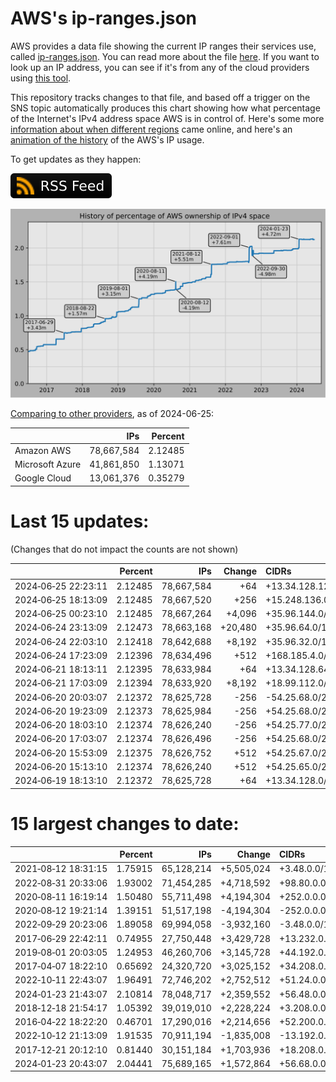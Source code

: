 # AWS's ip-ranges.json

AWS provides a data file showing the current IP ranges their
services use, called [ip-ranges.json](https://ip-ranges.amazonaws.com/ip-ranges.json).
You can read more about the file [here](https://docs.aws.amazon.com/general/latest/gr/aws-ip-ranges.html).
If you want to look up an IP address, you can see if it's from any of the cloud providers using [this tool](https://cloud-ips.s3-us-west-2.amazonaws.com/index.html).

This repository tracks changes to that file, and based off a trigger on the SNS 
topic automatically produces this chart showing how what percentage of the 
Internet's IPv4 address space AWS is in control of.  Here's some 
more [information about when different regions](announces.md) came 
online, and here's an [animation of the history](https://youtu.be/Su25yl7eol8) 
of the AWS's IP usage.

To get updates as they happen:

[![RSS Icon](images/rss_badge.svg)](https://raw.githubusercontent.com/seligman/aws-ip-ranges/master/rss.xml)

![History of AWS](history_count.svg)

[Comparing to other providers](https://github.com/seligman/cloud_sizes), as of 2024-06-25:

| | IPs | Percent |
| --- | ---: | ---: |
| Amazon AWS | 78,667,584 | 2.12485 |
| Microsoft Azure | 41,861,850 | 1.13071 |
| Google Cloud | 13,061,376 | 0.35279 |


# Last 15 updates:

(Changes that do not impact the counts are not shown)

| | Percent | IPs | Change | CIDRs |
| :--- | ---: | ---: | ---: | :--- |
| 2024&#8209;06&#8209;25&nbsp;22:23:11 | 2.12485 | 78,667,584 | +64 | +13.34.128.128/26 |
| 2024&#8209;06&#8209;25&nbsp;18:13:09 | 2.12485 | 78,667,520 | +256 | +15.248.136.0/24 |
| 2024&#8209;06&#8209;25&nbsp;00:23:10 | 2.12485 | 78,667,264 | +4,096 | +35.96.144.0/20 |
| 2024&#8209;06&#8209;24&nbsp;23:13:09 | 2.12473 | 78,663,168 | +20,480 | +35.96.64.0/18,&nbsp;+35.96.128.0/20 |
| 2024&#8209;06&#8209;24&nbsp;22:03:10 | 2.12418 | 78,642,688 | +8,192 | +35.96.32.0/19 |
| 2024&#8209;06&#8209;24&nbsp;17:23:09 | 2.12396 | 78,634,496 | +512 | +168.185.4.0/23 |
| 2024&#8209;06&#8209;21&nbsp;18:13:11 | 2.12395 | 78,633,984 | +64 | +13.34.128.64/26 |
| 2024&#8209;06&#8209;21&nbsp;17:03:09 | 2.12394 | 78,633,920 | +8,192 | +18.99.112.0/20,&nbsp;+18.99.240.0/20 |
| 2024&#8209;06&#8209;20&nbsp;20:03:07 | 2.12372 | 78,625,728 | -256 | -54.25.68.0/24 |
| 2024&#8209;06&#8209;20&nbsp;19:23:09 | 2.12373 | 78,625,984 | -256 | +54.25.68.0/24,&nbsp;-54.25.77.0/24,&nbsp;-54.25.78.0/24 |
| 2024&#8209;06&#8209;20&nbsp;18:03:10 | 2.12374 | 78,626,240 | -256 | +54.25.77.0/24,&nbsp;+54.25.78.0/24,&nbsp;-54.25.67.0/24,&nbsp;... |
| 2024&#8209;06&#8209;20&nbsp;17:03:07 | 2.12374 | 78,626,496 | -256 | +54.25.68.0/24,&nbsp;+54.25.71.0/24,&nbsp;-54.25.69.0/24,&nbsp;... |
| 2024&#8209;06&#8209;20&nbsp;15:53:09 | 2.12375 | 78,626,752 | +512 | +54.25.67.0/24,&nbsp;+54.25.69.0/24,&nbsp;+54.25.70.0/24,&nbsp;... |
| 2024&#8209;06&#8209;20&nbsp;15:13:10 | 2.12374 | 78,626,240 | +512 | +54.25.65.0/24,&nbsp;+54.25.66.0/24 |
| 2024&#8209;06&#8209;19&nbsp;18:13:10 | 2.12372 | 78,625,728 | +64 | +13.34.128.0/26 |


# 15 largest changes to date:

| | Percent | IPs | Change | CIDRs |
| :--- | ---: | ---: | ---: | :--- |
| 2021&#8209;08&#8209;12&nbsp;18:31:15 | 1.75915 | 65,128,214 | +5,505,024 | +3.48.0.0/12,&nbsp;+35.96.0.0/12,&nbsp;+3.152.0.0/13,&nbsp;... |
| 2022&#8209;08&#8209;31&nbsp;20:33:06 | 1.93002 | 71,454,285 | +4,718,592 | +98.80.0.0/12,&nbsp;+184.32.0.0/12,&nbsp;+13.184.0.0/13,&nbsp;... |
| 2020&#8209;08&#8209;11&nbsp;16:19:14 | 1.50480 | 55,711,498 | +4,194,304 | +252.0.0.0/10 |
| 2020&#8209;08&#8209;12&nbsp;19:21:14 | 1.39151 | 51,517,198 | -4,194,304 | -252.0.0.0/10 |
| 2022&#8209;09&#8209;29&nbsp;20:23:06 | 1.89058 | 69,994,058 | -3,932,160 | -3.48.0.0/12,&nbsp;-35.96.0.0/12,&nbsp;-3.240.0.0/13,&nbsp;... |
| 2017&#8209;06&#8209;29&nbsp;22:42:11 | 0.74955 | 27,750,448 | +3,429,728 | +13.232.0.0/13,&nbsp;+34.240.0.0/13,&nbsp;+35.168.0.0/13,&nbsp;... |
| 2019&#8209;08&#8209;01&nbsp;20:03:05 | 1.24953 | 46,260,706 | +3,145,728 | +44.192.0.0/10,&nbsp;-3.192.0.0/12 |
| 2017&#8209;04&#8209;07&nbsp;18:22:10 | 0.65692 | 24,320,720 | +3,025,152 | +34.208.0.0/12,&nbsp;+34.224.0.0/12,&nbsp;+13.58.0.0/15,&nbsp;... |
| 2022&#8209;10&#8209;11&nbsp;22:43:07 | 1.96491 | 72,746,202 | +2,752,512 | +51.24.0.0/13,&nbsp;+57.104.0.0/13,&nbsp;+51.20.0.0/14,&nbsp;... |
| 2024&#8209;01&#8209;23&nbsp;21:43:07 | 2.10814 | 78,048,717 | +2,359,552 | +56.48.0.0/13,&nbsp;+16.28.0.0/14,&nbsp;+16.64.0.0/14,&nbsp;... |
| 2018&#8209;12&#8209;18&nbsp;21:54:17 | 1.05392 | 39,019,010 | +2,228,224 | +3.208.0.0/12,&nbsp;+3.224.0.0/12,&nbsp;+13.48.0.0/15 |
| 2016&#8209;04&#8209;22&nbsp;18:22:20 | 0.46701 | 17,290,016 | +2,214,656 | +52.200.0.0/13,&nbsp;+52.208.0.0/13,&nbsp;+52.36.0.0/14,&nbsp;... |
| 2022&#8209;10&#8209;12&nbsp;21:13:09 | 1.91535 | 70,911,194 | -1,835,008 | -13.192.0.0/13,&nbsp;-16.28.0.0/14,&nbsp;-40.172.0.0/14,&nbsp;... |
| 2017&#8209;12&#8209;21&nbsp;20:12:10 | 0.81440 | 30,151,184 | +1,703,936 | +18.208.0.0/13,&nbsp;+18.204.0.0/14,&nbsp;+18.224.0.0/14,&nbsp;... |
| 2024&#8209;01&#8209;23&nbsp;20:43:07 | 2.04441 | 75,689,165 | +1,572,864 | +56.68.0.0/14,&nbsp;+56.128.0.0/14,&nbsp;+56.136.0.0/14,&nbsp;... |
